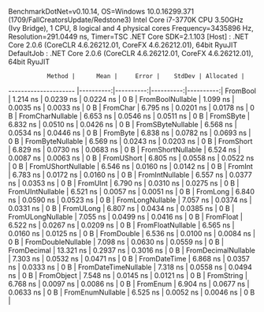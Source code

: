 
BenchmarkDotNet=v0.10.14, OS=Windows 10.0.16299.371 (1709/FallCreatorsUpdate/Redstone3)
Intel Core i7-3770K CPU 3.50GHz (Ivy Bridge), 1 CPU, 8 logical and 4 physical cores
Frequency=3435896 Hz, Resolution=291.0449 ns, Timer=TSC
.NET Core SDK=2.1.103
  [Host]     : .NET Core 2.0.6 (CoreCLR 4.6.26212.01, CoreFX 4.6.26212.01), 64bit RyuJIT
  DefaultJob : .NET Core 2.0.6 (CoreCLR 4.6.26212.01, CoreFX 4.6.26212.01), 64bit RyuJIT


               Method |      Mean |     Error |    StdDev | Allocated |
--------------------- |----------:|----------:|----------:|----------:|
             FromBool |  1.214 ns | 0.0239 ns | 0.0224 ns |       0 B |
     FromBoolNullable |  1.099 ns | 0.0035 ns | 0.0033 ns |       0 B |
             FromChar |  6.795 ns | 0.0201 ns | 0.0178 ns |       0 B |
     FromCharNullable |  6.653 ns | 0.0546 ns | 0.0511 ns |       0 B |
            FromSByte |  6.832 ns | 0.0510 ns | 0.0426 ns |       0 B |
    FromSByteNullable |  6.568 ns | 0.0534 ns | 0.0446 ns |       0 B |
             FromByte |  6.838 ns | 0.0782 ns | 0.0693 ns |       0 B |
     FromByteNullable |  6.569 ns | 0.0243 ns | 0.0203 ns |       0 B |
            FromShort |  6.829 ns | 0.0730 ns | 0.0683 ns |       0 B |
    FromShortNullable |  6.524 ns | 0.0087 ns | 0.0063 ns |       0 B |
           FromUShort |  6.805 ns | 0.0558 ns | 0.0522 ns |       0 B |
   FromUShortNullable |  6.546 ns | 0.0160 ns | 0.0142 ns |       0 B |
              FromInt |  6.783 ns | 0.0172 ns | 0.0160 ns |       0 B |
      FromIntNullable |  6.557 ns | 0.0377 ns | 0.0353 ns |       0 B |
             FromUInt |  6.790 ns | 0.0310 ns | 0.0275 ns |       0 B |
     FromUIntNullable |  6.521 ns | 0.0057 ns | 0.0051 ns |       0 B |
             FromLong |  6.840 ns | 0.0590 ns | 0.0523 ns |       0 B |
     FromLongNullable |  7.057 ns | 0.0374 ns | 0.0331 ns |       0 B |
            FromULong |  6.807 ns | 0.0434 ns | 0.0385 ns |       0 B |
    FromULongNullable |  7.055 ns | 0.0499 ns | 0.0416 ns |       0 B |
            FromFloat |  6.522 ns | 0.0267 ns | 0.0209 ns |       0 B |
    FromFloatNullable |  6.565 ns | 0.0160 ns | 0.0125 ns |       0 B |
           FromDouble |  6.536 ns | 0.0100 ns | 0.0084 ns |       0 B |
   FromDoubleNullable |  7.098 ns | 0.0630 ns | 0.0559 ns |       0 B |
          FromDecimal | 13.321 ns | 0.2937 ns | 0.3016 ns |       0 B |
  FromDecimalNullable |  7.303 ns | 0.0532 ns | 0.0471 ns |       0 B |
         FromDateTime |  6.868 ns | 0.0357 ns | 0.0333 ns |       0 B |
 FromDateTimeNullable |  7.318 ns | 0.0558 ns | 0.0494 ns |       0 B |
           FromObject |  7.548 ns | 0.0145 ns | 0.0121 ns |       0 B |
           FromString |  6.768 ns | 0.0097 ns | 0.0086 ns |       0 B |
             FromEnum |  6.904 ns | 0.0677 ns | 0.0633 ns |       0 B |
     FromEnumNullable |  6.525 ns | 0.0052 ns | 0.0046 ns |       0 B |
